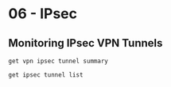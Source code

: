 # 06 - IPsec
## Monitoring IPsec VPN Tunnels
```
get vpn ipsec tunnel summary
```
```
get ipsec tunnel list
```